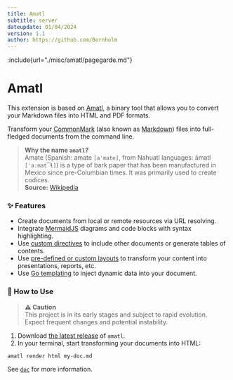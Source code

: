 ```yaml
---
title: Amatl
subtitle: server
dateupdate: 01/04/2024
version: 1.1
author: https://github.com/Bornholm
---
```

:include{url="./misc/amatl/pagegarde.md"}

# Amatl

This extension is based on [Amatl](https://github.com/Bornholm/amatl), a binary tool that allows you to convert your Markdown files into HTML and PDF formats.

Transform your [CommonMark](https://commonmark.org/) (also known as [Markdown](https://en.wikipedia.org/wiki/Markdown)) files into full-fledged documents from the command line.

> **Why the name `amatl`?**  
> Amate (Spanish: amate `[aˈmate]`, from Nahuatl languages: āmatl `[ˈaːmat͡ɬ]`) is a type of bark paper that has been manufactured in Mexico since pre-Columbian times. It was primarily used to create codices.  
> **Source:** [Wikipedia](https://en.wikipedia.org/wiki/Amate)

### ✨ Features

- Create documents from local or remote resources via URL resolving.
- Integrate [MermaidJS](https://mermaid.js.org/) diagrams and code blocks with syntax highlighting.
- Use [custom directives](https://github.com/Bornholm/amatl/tree/master/doc/directives/README.md) to include other documents or generate tables of contents.
- Use [pre-defined or custom layouts](https://github.com/Bornholm/amatl/tree/master/doc/layouts/README.md) to transform your content into presentations, reports, etc.
- Use [Go templating](https://github.com/Bornholm/amatl/tree/master/doc/templating/README.md) to inject dynamic data into your document.

### 🚀 How to Use

> **⚠ Caution**  
> This project is in its early stages and subject to rapid evolution. Expect frequent changes and potential instability.

1. Download [the latest release](https://github.com/Bornholm/amatl/releases/latest) of `amatl`.
2. In your terminal, start transforming your documents into HTML:

```shell
amatl render html my-doc.md
```

See [`doc`](https://github.com/Bornholm/amatl/tree/master/doc/README.md) for more information.


